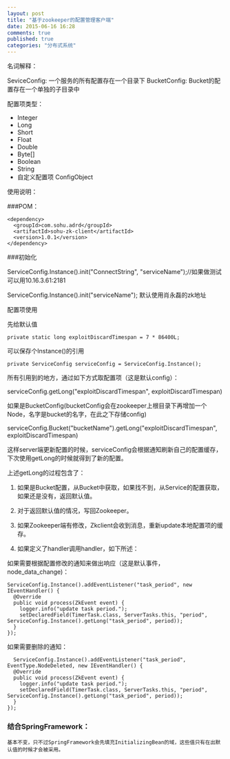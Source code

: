 ```yaml
---
layout: post
title: "基于zookeeper的配置管理客户端"
date: 2015-06-16 16:28
comments: true
published: true
categories: "分布式系统"
---
```




名词解释：
  
  SeviceConfig:
    一个服务的所有配置存在一个目录下
  BucketConfig:
     Bucket的配置存在一个单独的子目录中

配置项类型：

  - Integer
  - Long
  - Short
  - Float
  - Double
  - Byte[]
  - Boolean
  - String
  - 自定义配置项 ConfigObject

使用说明：

###POM：

    <dependency>
      <groupId>com.sohu.adrd</groupId>
      <artifactId>sohu-zk-client</artifactId>
      <version>1.0.1</version>
    </dependency>

###初始化 

  ServiceConfig.Instance().init("ConnectString", "serviceName");//如果做测试可以用10.16.3.61:2181
  
  ServiceConfig.Instance().init("serviceName"); 默认使用肖永磊的zk地址

配置项使用

  先给默认值

    private static long exploitDiscardTimespan = 7 * 86400L;

  可以保存个Instance()的引用

    private ServiceConfig serviceConfig = ServiceConfig.Instance();

  所有引用到的地方，通过如下方式取配置项（这是默认config）：

   serviceConfig.getLong("exploitDiscardTimespan", exploitDiscardTimespan)

  如果是BucketConfig(bucketConfig会在zookeeper上根目录下再增加一个Node，名字是bucket的名字，在此之下存储config)

   serviceConfig.Bucket("bucketName").getLong("exploitDiscardTimespan", exploitDiscardTimespan)

  这样server端更新配置的时候，serviceConfig会根据通知刷新自己的配置缓存，下次使用getLong的时候就得到了新的配置。

  上述getLong的过程包含了：

  1. 如果是Bucket配置，从Bucket中获取，如果找不到，从Service的配置获取，如果还是没有，返回默认值。

  2. 对于返回默认值的情况，写回Zookeeper。

  3. 如果Zookeeper端有修改，Zkclient会收到消息，重新update本地配置项的缓存。

  4. 如果定义了handler调用handler，如下所述：

  如果需要根据配置修改的通知来做出响应（这是默认事件，node_data_change)：

    ServiceConfig.Instance().addEventListener("task_period", new IEventHandler() {
      @Override
      public void process(ZkEvent event) {
        logger.info("update task period.");
        setDeclaredField(TimerTask.class, ServerTasks.this, "period", ServiceConfig.Instance().getLong("task_period", period));  
      }
    });

  如果需要删除的通知：

      ServiceConfig.Instance().addEventListener("task_period", EventType.NodeDeleted, new IEventHandler() {
      @Override
      public void process(ZkEvent event) {
        logger.info("update task period.");
        setDeclaredField(TimerTask.class, ServerTasks.this, "period", ServiceConfig.Instance().getLong("task_period", period));  
      }
    });


### 结合SpringFramework：

    基本不变，只不过SpringFramework会先填充InitializingBean的域，这些值只有在出默认值的时候才会被采用。